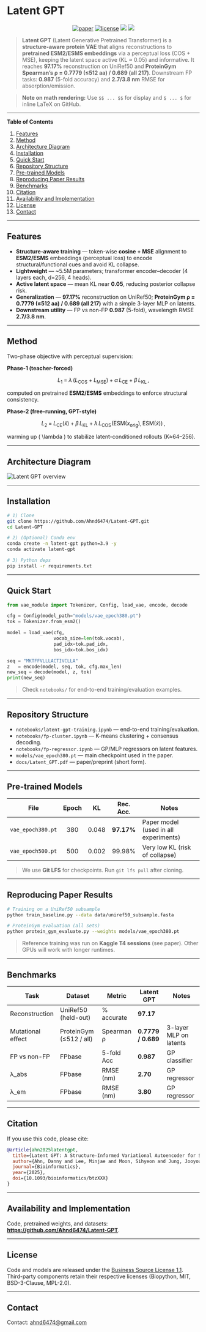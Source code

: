 # Latent GPT

<p align="center">
  <a href="https://doi.org/10.1093/bioinformatics/btzXXX"><img src="https://img.shields.io/badge/Paper-Bioinformatics(TMD)-green.svg?style=flat-square" alt="paper"></a>
  <a href="https://github.com/Ahnd6474/Latent-GPT/blob/main/LICENSE"><img src="https://img.shields.io/github/license/Ahnd6474/Latent-GPT?style=flat-square" alt="license"></a>
  <a href="#"><img src="https://img.shields.io/badge/python-3.9%2B-blue.svg?style=flat-square"></a>
  <a href="#"><img src="https://img.shields.io/badge/PRs-welcome-brightgreen.svg?style=flat-square"></a>
</p>

> **Latent GPT** (Latent Generative Pretrained Transformer) is a **structure-aware protein VAE** that aligns reconstructions to **pretrained ESM2/ESMS embeddings** via a perceptual loss (COS + MSE), keeping the latent space active (KL ≈ 0.05) and informative. It reaches **97.17%** reconstruction on UniRef50 and **ProteinGym Spearman’s ρ = 0.7779 (≤512 aa) / 0.689 (all 217)**. Downstream FP tasks: **0.987** (5-fold accuracy) and **2.7/3.8 nm** RMSE for absorption/emission.

> **Note on math rendering:** Use `$$ ... $$` for display and `$ ... $` for inline LaTeX on GitHub.

---

**Table of Contents**

1. [Features](#features)
2. [Method](#method)
3. [Architecture Diagram](#architecture-diagram)
4. [Installation](#installation)
5. [Quick Start](#quick-start)
6. [Repository Structure](#repository-structure)
7. [Pre-trained Models](#pre-trained-models)
8. [Reproducing Paper Results](#reproducing-paper-results)
9. [Benchmarks](#benchmarks)
10. [Citation](#citation)
11. [Availability and Implementation](#availability-and-implementation)
12. [License](#license)
13. [Contact](#contact)

---

## Features

- **Structure-aware training** — token-wise **cosine + MSE** alignment to **ESM2/ESMS** embeddings (perceptual loss) to encode structural/functional cues and avoid KL collapse.
- **Lightweight** — ~5.5M parameters; transformer encoder–decoder (4 layers each, d=256, 4 heads).
- **Active latent space** — mean KL near **0.05**, reducing posterior collapse risk.
- **Generalization** — **97.17%** reconstruction on UniRef50; **ProteinGym ρ = 0.7779 (≤512 aa) / 0.689 (all 217)** with a simple 3-layer MLP on latents.
- **Downstream utility** — FP vs non-FP **0.987** (5-fold), wavelength RMSE **2.7/3.8 nm**.

---

## Method

Two-phase objective with perceptual supervision:

**Phase-1 (teacher-forced)**

$$
L_1 \;=\; \lambda\,(L_{\text{COS}} + L_{\text{MSE}}) \;+\; \alpha\,L_{\text{CE}} \;+\; \beta\,L_{\text{KL}} \,,
$$

computed on pretrained **ESM2/ESMS** embeddings to enforce structural consistency.

**Phase-2 (free-running, GPT-style)**

$$
L_2 \;=\; L_{\text{CE}}(\tilde{x}) \;+\; \beta\,L_{\text{KL}} \;+\; \lambda\,L_{\text{COS}}\!\big(\mathrm{ESM}(x_{\text{orig}}),\,\mathrm{ESM}(\tilde{x})\big) \,, 
$$

warming up \( \lambda \) to stabilize latent-conditioned rollouts (K≈64–256).

---

## Architecture Diagram

![Latent GPT overview](https://github.com/Ahnd6474/Latent-GPT/blob/main/img/ML_architecture-1.png)

---

## Installation

```bash
# 1) Clone
git clone https://github.com/Ahnd6474/Latent-GPT.git
cd Latent-GPT

# 2) (Optional) Conda env
conda create -n latent-gpt python=3.9 -y
conda activate latent-gpt

# 3) Python deps
pip install -r requirements.txt
```

---

## Quick Start

```python
from vae_module import Tokenizer, Config, load_vae, encode, decode

cfg = Config(model_path="models/vae_epoch380.pt")
tok = Tokenizer.from_esm2()

model = load_vae(cfg,
                 vocab_size=len(tok.vocab),
                 pad_idx=tok.pad_idx,
                 bos_idx=tok.bos_idx)

seq = "MKTFFVLLLACTIVCLLA"
z   = encode(model, seq, tok, cfg.max_len)
new_seq = decode(model, z, tok)
print(new_seq)
```

> Check `notebooks/` for end-to-end training/evaluation examples.

---

## Repository Structure

- `notebooks/latent-gpt-training.ipynb` — end-to-end training/evaluation.
- `notebooks/fp-cluster.ipynb` — K-means clustering + consensus decoding.
- `notebooks/fp-regressor.ipynb` — GP/MLP regressors on latent features.
- `models/vae_epoch380.pt` — main checkpoint used in the paper.
- `docs/Latent_GPT.pdf` — paper/preprint (short form).

---

## Pre-trained Models

| File              | Epoch | KL     | Rec. Acc.  | Notes                                  |
|-------------------|:-----:|:------:|:----------:|----------------------------------------|
| `vae_epoch380.pt` |  380  | 0.048  | **97.17%** | Paper model (used in all experiments)  |
| `vae_epoch500.pt` |  500  | 0.002  | 99.98%     | Very low KL (risk of collapse)         |

> We use **Git LFS** for checkpoints. Run `git lfs pull` after cloning.

---

## Reproducing Paper Results

```bash
# Training on a UniRef50 subsample
python train_baseline.py --data data/uniref50_subsample.fasta                          --epochs 380                          --save models/vae_epoch380.pt

# ProteinGym evaluation (all sets)
python protein_gym_evaluate.py --weights models/vae_epoch380.pt
```

> Reference training was run on **Kaggle T4 sessions** (see paper). Other GPUs will work with longer runtimes.

---

## Benchmarks

| Task               | Dataset                   | Metric       | Latent GPT     | Notes                                  |
|--------------------|---------------------------|--------------|----------------|----------------------------------------|
| Reconstruction     | UniRef50 (held-out)       | % accurate   | **97.17**      |                                        |
| Mutational effect  | ProteinGym (≤512 / all)   | Spearman ρ   | **0.7779 / 0.689** | 3-layer MLP on latents                 |
| FP vs non-FP       | FPbase                     | 5-fold Acc   | **0.987**      | GP classifier                          |
| λ_abs              | FPbase                     | RMSE (nm)    | **2.70**       | GP regressor                           |
| λ_em               | FPbase                     | RMSE (nm)    | **3.80**       | GP regressor                           |

---

## Citation

If you use this code, please cite:

```bibtex
@article{ahn2025latentgpt,
  title={Latent GPT: A Structure-Informed Variational Autoencoder for Sequence Embedding and De Novo Protein Generation},
  author={Ahn, Danny and Lee, Minjae and Moon, Sihyeon and Jung, Jooyoung},
  journal={Bioinformatics},
  year={2025},
  doi={10.1093/bioinformatics/btzXXX}
}
```

---

## Availability and Implementation

Code, pretrained weights, and datasets: **https://github.com/Ahnd6474/Latent-GPT**.

---

## License

Code and models are released under the [Business Source License 1.1](LICENSE).  
Third-party components retain their respective licenses (Biopython, MIT, BSD-3-Clause, MPL-2.0).

---

## Contact

Contact: <ahnd6474@gmail.com>
